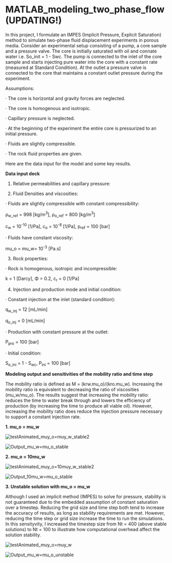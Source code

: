 # MATLAB_modeling_two_phase_flow (UPDATING!)

In this project, I formulate an IMPES (Implicit Pressure, Explicit Saturation) method to simulate two-phase fluid displacement experiments in porous media. Consider an experimental setup consisting of a pump, a core sample and a pressure valve. The core is initially saturated with oil and connate water i.e. So_init = 1 - Swc. The pump is connected to the inlet of the core sample and starts injecting pure water into the core with a constant rate (measured at Standard Condition). At the outlet a pressure valve is connected to the core that maintains a constant outlet pressure during the experiment.


Assumptions:

· The core is horizontal and gravity forces are neglected.

· The core is homogenous and isotropic.

· Capillary pressure is neglected.

· At the beginning of the experiment the entire core is pressurized to an initial pressure.

· Fluids are slightly compressible.

· The rock fluid properties are given.


Here are the data input for the model and some key results.

**Data input deck**

1. Relative permeabilities and capillary pressure:

2. Fluid Densities and viscosities:

· Fluids are slightly compressible with constant compressibility:

ρ<sub>w_ref</sub> = 998 [kg/m<sup>3</sup>], ρ<sub>o_ref</sub> = 800 [kg/m<sup>3</sup>]

c<sub>w</sub> = 10<sup>-10</sup> [1/Pa], c<sub>o</sub> = 10<sup>-8</sup> [1/Pa], p<sub>ref</sub> = 100 [bar] 

· Fluids have constant viscosity:

mu_o = mu_w= 10<sup>-3</sup> [Pa.s]

3. Rock properties:

· Rock is homogenous, isotropic and incompressible:

k = 1 [Darcy], Φ = 0.2, c<sub>r</sub> = 0 [1/Pa] 

4. Injection and production mode and initial condition:

· Constant injection at the inlet (standard condition):

q<sub>w_inj</sub> = 12 [mL/min]

q<sub>o_inj</sub> = 0 [mL/min]

· Production with constant pressure at the outlet:

  P<sub>pro</sub> = 100 [bar]

· Initial condition:

   S<sub>o_ini</sub> = 1 - S<sub>wc</sub>, P<sub>ini</sub> = 100 [bar]


**Modeling output and sensitivities of the mobility ratio and time step**

The mobility ratio is defined as M = (krw.mu_o)/(kro.mu_w). Increasing the mobility ratio is equivalent to decreasing the ratio of viscosities (mu_w/mu_o). The results suggest that increasing the mobility ratio: reduces the time to water break through and lowers the efficiency of production (by increasing the time to produce all viable oil). However, increasing the mobility ratio does reduce the injection pressure necessary to support a constant injection rate.

**1. mu_o = mu_w**

![testAnimated_muy_o=muy_w_stable2](https://user-images.githubusercontent.com/86640902/219100477-30e5523c-839d-4723-962c-1a01ee403478.gif)


![Output_mu_w=mu_o_stable](https://user-images.githubusercontent.com/86640902/219101223-1076c638-db15-4844-aaf9-38801aa84b69.jpg)


**2. mu_o = 10mu_w**

![testAnimated_muy_o=10muy_w_stable2](https://user-images.githubusercontent.com/86640902/219100542-a2bb8634-b695-44d9-959a-bcf49ab8fc25.gif)

![Output_10mu_w=mu_o_stable](https://user-images.githubusercontent.com/86640902/219100790-de0c854f-1f95-4b78-840b-fd5ccbead061.jpg)

**3. Unstable solution with mu_o = mu_w**

Although I used an implicit method (IMPES) to solve for pressure, stability is not guaranteed due to the embedded assumption of constant saturation over a timestep. Reducing the grid size and time step both tend to increase the accuracy of results, as long as stability
requirements are met. However, reducing the time step or grid size increase the time to run the simulations. In this sensityvity, I increased the timestep size from Nt = 400 (above stable solutions) to Nt = 100 to illustrate how computational overhead affect the solution stability.   

![testAnimated_muy_o=muy_w](https://user-images.githubusercontent.com/86640902/219053413-d4b16f24-548b-4912-b58d-d7b184ec41a2.gif)

![Output_mu_w=mu_o_unstable](https://user-images.githubusercontent.com/86640902/219101361-1d59c26b-1282-47b2-ba3e-f49efd3ceb5b.jpg)


